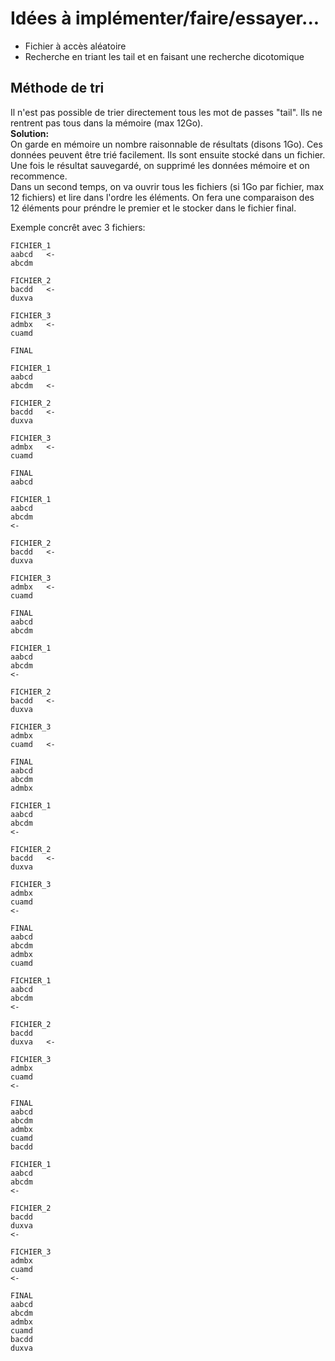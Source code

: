 # Idées à implémenter/faire/essayer...
- Fichier à accès aléatoire
- Recherche en triant les tail et en faisant une recherche dicotomique


## Méthode de tri

Il n'est pas possible de trier directement tous les mot de passes "tail".  Ils ne rentrent pas tous dans la mémoire (max 12Go).   
**Solution:**    
On garde en mémoire un nombre raisonnable de résultats (disons 1Go). Ces données peuvent être trié facilement. Ils sont ensuite stocké dans un fichier.
Une fois le résultat sauvegardé, on supprimé les données mémoire et on recommence.   
Dans un second temps, on va ouvrir tous les fichiers (si 1Go par fichier, max 12 fichiers) et lire dans l'ordre les éléments. On fera une comparaison des 12 éléments pour préndre le premier et le stocker dans le fichier final.


Exemple concrêt avec 3 fichiers:

```
FICHIER_1
aabcd   <-
abcdm

FICHIER_2
bacdd   <-
duxva

FICHIER_3
admbx   <-
cuamd

FINAL

```

```
FICHIER_1
aabcd
abcdm   <-

FICHIER_2
bacdd   <-
duxva

FICHIER_3
admbx   <-
cuamd

FINAL
aabcd
```

```
FICHIER_1
aabcd
abcdm
<-

FICHIER_2
bacdd   <-
duxva

FICHIER_3
admbx   <-
cuamd

FINAL
aabcd
abcdm
```

```
FICHIER_1
aabcd
abcdm
<-

FICHIER_2
bacdd   <-
duxva

FICHIER_3
admbx
cuamd   <-

FINAL
aabcd
abcdm
admbx
```


```
FICHIER_1
aabcd
abcdm
<-

FICHIER_2
bacdd   <-
duxva

FICHIER_3
admbx
cuamd
<-

FINAL
aabcd
abcdm
admbx
cuamd
```

```
FICHIER_1
aabcd
abcdm
<-

FICHIER_2
bacdd
duxva   <-

FICHIER_3
admbx
cuamd
<-

FINAL
aabcd
abcdm
admbx
cuamd
bacdd
```

```
FICHIER_1
aabcd
abcdm
<-

FICHIER_2
bacdd
duxva
<-

FICHIER_3
admbx
cuamd
<-

FINAL
aabcd
abcdm
admbx
cuamd
bacdd
duxva
```
